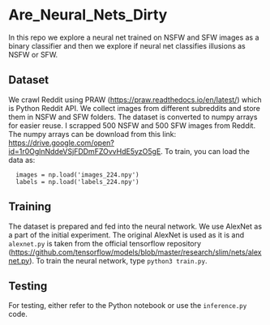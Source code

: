 # Are_Neural_Nets_Dirty
In this repo we explore a neural net trained on NSFW and SFW images as a binary classifier and then we explore if neural net classifies illusions as NSFW or SFW.

## Dataset
We crawl Reddit using PRAW (https://praw.readthedocs.io/en/latest/) which is Python Reddit API. We collect images from different subreddits and store them in NSFW and SFW folders. 
The dataset is converted to numpy arrays for easier reuse. I scrapped 500 NSFW and 500 SFW images from Reddit. The numpy arrays can be download from this link: https://drive.google.com/open?id=1r0OglnNddeVSjFDDmFZOvvHdE5yzO5gE.
To train, you can load the data as: 
```
  images = np.load('images_224.npy')
  labels = np.load('labels_224.npy')
```

## Training
The dataset is prepared and fed into the neural network. We use AlexNet as a part of the initial experiment. The original AlexNet is used as it is and `alexnet.py` is taken from the official tensorflow repository (https://github.com/tensorflow/models/blob/master/research/slim/nets/alexnet.py).
To train the neural network, type `python3 train.py`.

## Testing
For testing, either refer to the Python notebook or use the `inference.py` code. 
